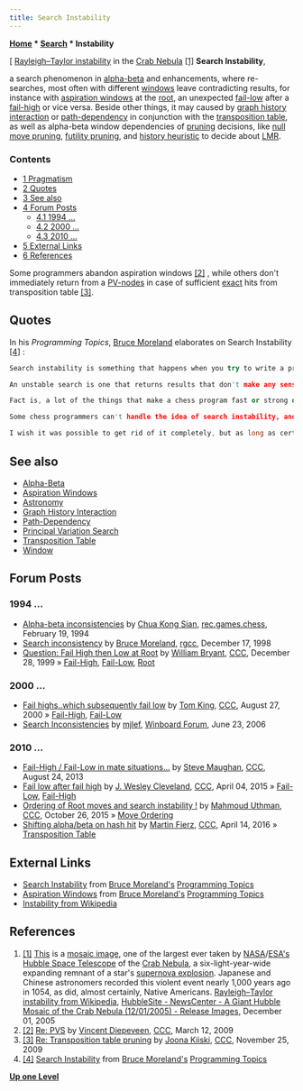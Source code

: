 ```yaml
---
title: Search Instability
---
```

**[Home](Home "Home") \* [Search](Search "Search") \* Instability**



[ [Rayleigh–Taylor instability](https://en.wikipedia.org/wiki/Rayleigh%E2%80%93Taylor_instability) in the [Crab Nebula](https://en.wikipedia.org/wiki/Crab_Nebula) <a id="cite-note-1" href="#cite-ref-1">[1]</a>
**Search Instability**,  

a search phenomenon in [alpha-beta](Alpha-Beta "Alpha-Beta") and enhancements, where re-searches, most often with different [windows](Window "Window") leave contradicting results, for instance with [aspiration windows](Aspiration_Windows "Aspiration Windows") at the [root](Root "Root"), an unexpected [fail-low](Fail-Low "Fail-Low") after a [fail-high](Fail-High "Fail-High") or vice versa. Beside other things, it may caused by [graph history interaction](Graph_History_Interaction "Graph History Interaction") or [path-dependency](Path-Dependency "Path-Dependency") in conjunction with the [transposition table](Transposition_Table "Transposition Table"), as well as alpha-beta window dependencies of [pruning](Pruning "Pruning") decisions, like [null move pruning](Null_Move_Pruning "Null Move Pruning"), [futility pruning](Futility_Pruning "Futility Pruning"), and [history heuristic](History_Heuristic "History Heuristic") to decide about [LMR](Late_Move_Reductions "Late Move Reductions"). 



### Contents


* [1 Pragmatism](#pragmatism)
* [2 Quotes](#quotes)
* [3 See also](#see-also)
* [4 Forum Posts](#forum-posts)
	+ [4.1 1994 ...](#1994-...)
	+ [4.2 2000 ...](#2000-...)
	+ [4.3 2010 ...](#2010-...)
* [5 External Links](#external-links)
* [6 References](#references)






Some programmers abandon aspiration windows <a id="cite-note-2" href="#cite-ref-2">[2]</a> , while others don't immediately return from a [PV-nodes](Node_Types#PV "Node Types") in case of sufficient [exact](Exact_Score "Exact Score") hits from transposition table <a id="cite-note-3" href="#cite-ref-3">[3]</a>. 



## Quotes


In his *Programming Topics*, [Bruce Moreland](Bruce_Moreland "Bruce Moreland") elaborates on Search Instability <a id="cite-note-4" href="#cite-ref-4">[4]</a> :




```C++
Search instability is something that happens when you try to write a program that is strong, as opposed to one that is perfect. There are many causes of instability, and I will discuss how various search enhancements can lead to instability, when I discuss those enhancements. A few other search techniques must take into account the possibility of instability.

```


```C++
An unstable search is one that returns results that don't make any sense. You have an alpha-beta window of (5, 25) and fail high. So you re-search with (24, INFINITY) and fail low. This shouldn't happen, because the fail-high indicated very clearly that the score should be 25 or better. How can you fail low?

```


```C++
Fact is, a lot of the things that make a chess program fast or strong do sleazy things that result in searches returning slightly different values when called with different windows, and if you aren't expecting the values you get, you can crash or have a bug that might make your program play a dumb move.

```


```C++
Some chess programmers can't handle the idea of search instability, and they are willing to let very good search techniques go in order to avoid it, or in order to think that they are avoiding it.

```


```C++
I wish it was possible to get rid of it completely, but as long as certain very basic techniques are used, it will be a problem. I think that the solution is to defend against crashes and bad behavior, then try to put it out of your mind. 

```

## See also


* [Alpha-Beta](Alpha-Beta "Alpha-Beta")
* [Aspiration Windows](Aspiration_Windows "Aspiration Windows")
* [Astronomy](Category:Astronomy "Category:Astronomy")
* [Graph History Interaction](Graph_History_Interaction "Graph History Interaction")
* [Path-Dependency](Path-Dependency "Path-Dependency")
* [Principal Variation Search](Principal_Variation_Search "Principal Variation Search")
* [Transposition Table](Transposition_Table "Transposition Table")
* [Window](Window "Window")


## Forum Posts


### 1994 ...


* [Alpha-beta inconsistencies](http://groups.google.com/group/rec.games.chess/browse_frm/thread/b5f847cde3d26fd6) by [Chua Kong Sian](Chua_Kong_Sian "Chua Kong Sian"), [rec.games.chess](Computer_Chess_Forums "Computer Chess Forums"), February 19, 1994
* [Search inconsistency](http://groups.google.com/group/rec.games.chess.computer/browse_frm/thread/2f916d80413c656f) by [Bruce Moreland](Bruce_Moreland "Bruce Moreland"), [rgcc](Computer_Chess_Forums "Computer Chess Forums"), December 17, 1998
* [Question: Fail High then Low at Root](https://www.stmintz.com/ccc/index.php?id=84651) by [William Bryant](William_Bryant "William Bryant"), [CCC](CCC "CCC"), December 28, 1999 » [Fail-High](Fail-High "Fail-High"), [Fail-Low](Fail-Low "Fail-Low"), [Root](Root "Root")


### 2000 ...


* [Fail highs..which subsequently fail low](https://www.stmintz.com/ccc/index.php?id=126878) by [Tom King](Tom_King "Tom King"), [CCC](CCC "CCC"), August 27, 2000 » [Fail-High](Fail-High "Fail-High"), [Fail-Low](Fail-Low "Fail-Low")
* [Search Inconsistencies](http://www.open-aurec.com/wbforum/viewtopic.php?f=4&t=5072) by [mjlef](Mark_Lefler "Mark Lefler"), [Winboard Forum](Computer_Chess_Forums "Computer Chess Forums"), June 23, 2006


### 2010 ...


* [Fail-High / Fail-Low in mate situations...](http://www.talkchess.com/forum/viewtopic.php?t=49081) by [Steve Maughan](Steve_Maughan "Steve Maughan"), [CCC](CCC "CCC"), August 24, 2013
* [Fail low after fail high](http://www.talkchess.com/forum/viewtopic.php?t=55889) by [J. Wesley Cleveland](index.php?title=J._Wesley_Cleveland&action=edit&redlink=1 "J. Wesley Cleveland (page does not exist)"), [CCC](CCC "CCC"), April 04, 2015 » [Fail-Low](Fail-Low "Fail-Low"), [Fail-High](Fail-High "Fail-High")
* [Ordering of Root moves and search instability !](http://www.talkchess.com/forum/viewtopic.php?t=58055) by [Mahmoud Uthman](index.php?title=Mahmoud_Uthman&action=edit&redlink=1 "Mahmoud Uthman (page does not exist)"), [CCC](CCC "CCC"), October 26, 2015 » [Move Ordering](Move_Ordering "Move Ordering")
* [Shifting alpha/beta on hash hit](http://www.talkchess.com/forum/viewtopic.php?t=59856) by [Martin Fierz](Martin_Fierz "Martin Fierz"), [CCC](CCC "CCC"), April 14, 2016 » [Transposition Table](Transposition_Table "Transposition Table")


## External Links


* [Search Instability](http://web.archive.org/web/20070704214238/www.seanet.com/%7Ebrucemo/topics/instability.htm) from [Bruce Moreland's](Bruce_Moreland "Bruce Moreland") [Programming Topics](http://web.archive.org/web/20070811182741/www.seanet.com/%7Ebrucemo/topics/topics.htm)
* [Aspiration Windows](http://web.archive.org/web/20070705134903/www.seanet.com/%7Ebrucemo/topics/aspiration.htm) from [Bruce Moreland's](Bruce_Moreland "Bruce Moreland") [Programming Topics](http://web.archive.org/web/20070811182741/www.seanet.com/%7Ebrucemo/topics/topics.htm)
* [Instability from Wikipedia](https://en.wikipedia.org/wiki/Instability)


## References


 1. <a id="cite-ref-1" href="#cite-note-1">[1]</a> [This](https://en.wikipedia.org/wiki/File:Crab_Nebula.jpg) is a [mosaic image](https://en.wikipedia.org/wiki/Photographic_mosaic), one of the largest ever taken by [NASA](https://en.wikipedia.org/wiki/NASA)/[ESA's](https://en.wikipedia.org/wiki/European_Space_Agency) [Hubble Space Telescope](https://en.wikipedia.org/wiki/Hubble_Space_Telescope) of the [Crab Nebula](https://en.wikipedia.org/wiki/Crab_Nebula), a six-light-year-wide expanding remnant of a star's [supernova explosion](https://en.wikipedia.org/wiki/Supernova). Japanese and Chinese astronomers recorded this violent event nearly 1,000 years ago in 1054, as did, almost certainly, Native Americans. [Rayleigh–Taylor instability from Wikipedia](https://en.wikipedia.org/wiki/Rayleigh%E2%80%93Taylor_instability), [HubbleSite - NewsCenter - A Giant Hubble Mosaic of the Crab Nebula (12/01/2005) - Release Images](http://hubblesite.org/newscenter/archive/releases/2005/37/image/a/), December 01, 2005 
2. <a id="cite-ref-2" href="#cite-note-2">[2]</a> [Re: PVS](http://www.talkchess.com/forum/viewtopic.php?topic_view=threads&p=254862) by [Vincent Diepeveen](Vincent_Diepeveen "Vincent Diepeveen"), [CCC](CCC "CCC"), March 12, 2009
3. <a id="cite-ref-3" href="#cite-note-3">[3]</a> [Re: Transposition table pruning](http://www.talkchess.com/forum/viewtopic.php?topic_view=threads&p=305236&t=30788) by [Joona Kiiski](Joona_Kiiski "Joona Kiiski"), [CCC](CCC "CCC"), November 25, 2009
4. <a id="cite-ref-4" href="#cite-note-4">[4]</a> [Search Instability](http://web.archive.org/web/20070704214238/www.seanet.com/%7Ebrucemo/topics/instability.htm) from [Bruce Moreland's](Bruce_Moreland "Bruce Moreland") [Programming Topics](http://web.archive.org/web/20070811182741/www.seanet.com/%7Ebrucemo/topics/topics.htm)

**[Up one Level](Search "Search")**







 
